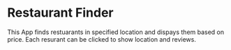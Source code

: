 # Restaurant Finder

This App finds restuarants in specified location and dispays them based on price. Each resurant can be clicked to show location and reviews.
